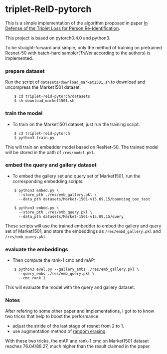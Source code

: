 # triplet-ReID-pytorch
This is a simple implementation of the algorithm proposed in paper [In Defense of the Triplet Loss for Person Re-Identification](https://arxiv.org/abs/1703.07737).

This project is based on pytorch0.4.0 and python3. 

To be straight-forward and simple, only the method of training on pretrained Resnet-50 with batch-hard sampler(*TriNet* according to the authors) is implemented.


### prepare dataset
Run the script of ```datasets/download_market1501.sh``` to download and uncompress the Market1501 dataset.
```
    $ cd triplet-reid-pytorch/datasets
    $ sh download_market1501.sh 
```

### train the model
* To train on the Market1501 dataset, just run the training script:  
```
    $ cd triplet-reid-pytorch
    $ python3 train.py
```
This will train an embedder model based on ResNet-50. The trained model will be stored in the path of ```/res/model.pkl```.


### embed the query and gallery dataset
* To embed the gallery set and query set of Market1501, run the corresponding embedding scripts:
```
    $ python3 embed.py \
      --store_pth ./res/emb_gallery.pkl \
      --data_pth datasets/Market-1501-v15.09.15/bounding_box_test

    $ python3 embed.py \
      --store_pth ./res/emb_query.pkl \
      --data_pth datasets/Market-1501-v15.09.15/query
```
These scripts will use the trained embedder to embed the gallery and query set of Market1501, and store the embeddings as ```/res/embd_gallery.pkl``` and ```/res/emb_query.pkl```.


### evaluate the embeddings
* Then compute the rank-1 cmc and mAP:  
```
    $ python3 eval.py --gallery_embs ./res/emb_gallery.pkl \
      --query_embs ./res/emb_query.pkl \
      --cmc_rank 1
```
This will evaluate the model with the query and gallery dataset.


### Notes
After refering to some other paper and implementations, I got to to know two tricks that help to boost the performance:   
* adjust the stride of the last stage of resnet from 2 to 1.
* use augmentation method of [random erasing](https://arxiv.org/abs/1708.04896).

With these two tricks, the mAP and rank-1 cmc on Market1501 dataset reaches 76.04/88.27, much higher than the result claimed in the paper.
